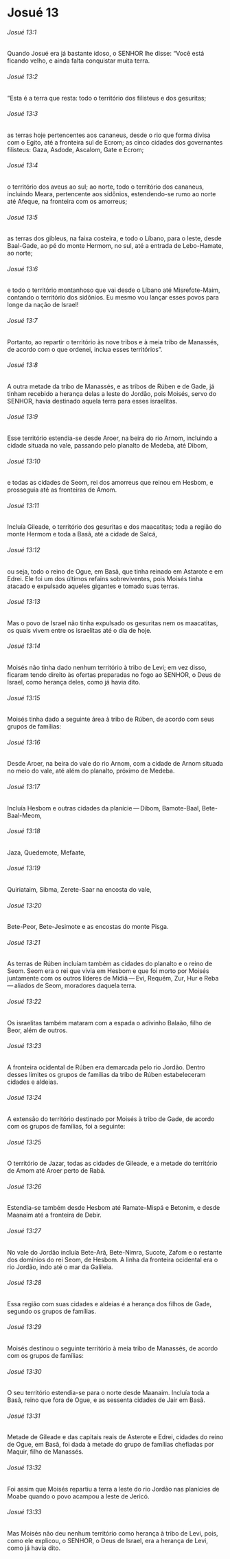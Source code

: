 # Josué 13

###### Josué 13:1

Quando Josué era já bastante idoso, o SENHOR lhe disse: “Você está ficando velho, e ainda falta conquistar muita terra.

###### Josué 13:2

“Esta é a terra que resta: todo o território dos filisteus e dos gesuritas;

###### Josué 13:3

as terras hoje pertencentes aos cananeus, desde o rio que forma divisa com o Egito, até a fronteira sul de Ecrom; as cinco cidades dos governantes filisteus: Gaza, Asdode, Ascalom, Gate e Ecrom;

###### Josué 13:4

o território dos aveus ao sul; ao norte, todo o território dos cananeus, incluindo Meara, pertencente aos sidônios, estendendo-se rumo ao norte até Afeque, na fronteira com os amorreus;

###### Josué 13:5

as terras dos gibleus, na faixa costeira, e todo o Líbano, para o leste, desde Baal-Gade, ao pé do monte Hermom, no sul, até a entrada de Lebo-Hamate, ao norte;

###### Josué 13:6

e todo o território montanhoso que vai desde o Líbano até Misrefote-Maim, contando o território dos sidônios. Eu mesmo vou lançar esses povos para longe da nação de Israel!

###### Josué 13:7

Portanto, ao repartir o território às nove tribos e à meia tribo de Manassés, de acordo com o que ordenei, inclua esses territórios”.

###### Josué 13:8

A outra metade da tribo de Manassés, e as tribos de Rúben e de Gade, já tinham recebido a herança delas a leste do Jordão, pois Moisés, servo do SENHOR, havia destinado aquela terra para esses israelitas.

###### Josué 13:9

Esse território estendia-se desde Aroer, na beira do rio Arnom, incluindo a cidade situada no vale, passando pelo planalto de Medeba, até Dibom,

###### Josué 13:10

e todas as cidades de Seom, rei dos amorreus que reinou em Hesbom, e prosseguia até as fronteiras de Amom.

###### Josué 13:11

Incluía Gileade, o território dos gesuritas e dos maacatitas; toda a região do monte Hermom e toda a Basã, até a cidade de Salcá,

###### Josué 13:12

ou seja, todo o reino de Ogue, em Basã, que tinha reinado em Astarote e em Edrei. Ele foi um dos últimos refains sobreviventes, pois Moisés tinha atacado e expulsado aqueles gigantes e tomado suas terras.

###### Josué 13:13

Mas o povo de Israel não tinha expulsado os gesuritas nem os maacatitas, os quais vivem entre os israelitas até o dia de hoje.

###### Josué 13:14

Moisés não tinha dado nenhum território à tribo de Levi; em vez disso, ficaram tendo direito às ofertas preparadas no fogo ao SENHOR, o Deus de Israel, como herança deles, como já havia dito.

###### Josué 13:15

Moisés tinha dado a seguinte área à tribo de Rúben, de acordo com seus grupos de famílias:

###### Josué 13:16

Desde Aroer, na beira do vale do rio Arnom, com a cidade de Arnom situada no meio do vale, até além do planalto, próximo de Medeba.

###### Josué 13:17

Incluía Hesbom e outras cidades da planície — Dibom, Bamote-Baal, Bete-Baal-Meom,

###### Josué 13:18

Jaza, Quedemote, Mefaate,

###### Josué 13:19

Quiriataim, Sibma, Zerete-Saar na encosta do vale,

###### Josué 13:20

Bete-Peor, Bete-Jesimote e as encostas do monte Pisga.

###### Josué 13:21

As terras de Rúben incluíam também as cidades do planalto e o reino de Seom. Seom era o rei que vivia em Hesbom e que foi morto por Moisés juntamente com os outros líderes de Midiã — Evi, Requém, Zur, Hur e Reba — aliados de Seom, moradores daquela terra.

###### Josué 13:22

Os israelitas também mataram com a espada o adivinho Balaão, filho de Beor, além de outros.

###### Josué 13:23

A fronteira ocidental de Rúben era demarcada pelo rio Jordão. Dentro desses limites os grupos de famílias da tribo de Rúben estabeleceram cidades e aldeias.

###### Josué 13:24

A extensão do território destinado por Moisés à tribo de Gade, de acordo com os grupos de famílias, foi a seguinte:

###### Josué 13:25

O território de Jazar, todas as cidades de Gileade, e a metade do território de Amom até Aroer perto de Rabá.

###### Josué 13:26

Estendia-se também desde Hesbom até Ramate-Mispá e Betonim, e desde Maanaim até a fronteira de Debir.

###### Josué 13:27

No vale do Jordão incluía Bete-Arã, Bete-Nimra, Sucote, Zafom e o restante dos domínios do rei Seom, de Hesbom. A linha da fronteira ocidental era o rio Jordão, indo até o mar da Galileia.

###### Josué 13:28

Essa região com suas cidades e aldeias é a herança dos filhos de Gade, segundo os grupos de famílias.

###### Josué 13:29

Moisés destinou o seguinte território à meia tribo de Manassés, de acordo com os grupos de famílias:

###### Josué 13:30

O seu território estendia-se para o norte desde Maanaim. Incluía toda a Basã, reino que fora de Ogue, e as sessenta cidades de Jair em Basã.

###### Josué 13:31

Metade de Gileade e das capitais reais de Asterote e Edrei, cidades do reino de Ogue, em Basã, foi dada à metade do grupo de famílias chefiadas por Maquir, filho de Manassés.

###### Josué 13:32

Foi assim que Moisés repartiu a terra a leste do rio Jordão nas planícies de Moabe quando o povo acampou a leste de Jericó.

###### Josué 13:33

Mas Moisés não deu nenhum território como herança à tribo de Levi, pois, como ele explicou, o SENHOR, o Deus de Israel, era a herança de Levi, como já havia dito.

